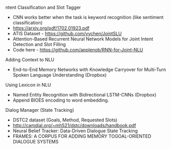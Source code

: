ntent Classification and Slot Tagger
   - CNN works better when the task is keyword recognition (like sentiment classification)
   - https://arxiv.org/pdf/1702.01923.pdf
   - ATIS Dataset - https://github.com/yvchen/JointSLU
   - Attention-Based Recurrent Neural Network Models for Joint Intent Detection and Slot Filling
   - Code here - https://github.com/applenob/RNN-for-Joint-NLU

Adding Context to NLU
   - End-to-End Memory Networks with Knowledge Carryover for Multi-Turn Spoken Language Understanding (Dropbox)

Using Lexicon in NLU
   - Named Entity Recognition with Bidirectional LSTM-CNNs (Dropbox)
   -  Append BIOES encoding to word embedding.

Dialog Manager (State Tracking)
   - DSTC2 dataset (Goals, Method, Requested Slots)
   - http://camdial.org/~mh521/dstc/downloads/handbook.pdf
   - Neural Belief Tracker: Data-Driven Dialogue State Tracking
   - FRAMES: A CORPUS FOR ADDING MEMORY TOGOAL-ORIENTED DIALOGUE SYSTEMS